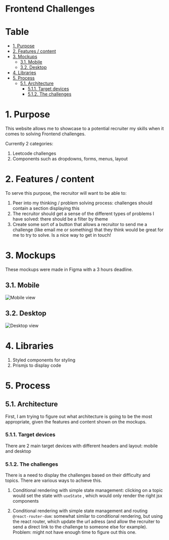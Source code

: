 # Frontend Challenges<!-- omit in toc -->

# Table <!-- omit in toc -->

- [1. Purpose](#1-purpose)
- [2. Features / content](#2-features--content)
- [3. Mockups](#3-mockups)
  - [3.1. Mobile](#31-mobile)
  - [3.2. Desktop](#32-desktop)
- [4. Libraries](#4-libraries)
- [5. Process](#5-process)
  - [5.1. Architecture](#51-architecture)
    - [5.1.1. Target devices](#511-target-devices)
    - [5.1.2. The challenges](#512-the-challenges)

# 1. Purpose

This website allows me to showcase to a potential recruiter my skills when it comes to solving Frontend challenges.

Currently 2 categories:

1. Leetcode challenges
2. Components such as dropdowns, forms, menus, layout

# 2. Features / content

To serve this purpose, the recruitor will want to be able to:

1. Peer into my thinking / problem solving process: challenges should contain a section displaying this
2. The recruitor should get a sense of the different types of problems I have solved: there should be a filter by theme
3. Create some sort of a button that allows a recruitor to send me a challenge (like email me or something) that they think would be great for me to try to solve. Is a nice way to get in touch!

# 3. Mockups

These mockups were made in Figma with a 3 hours deadline.

## 3.1. Mobile

![Mobile view](https://i.ibb.co/hdkWsf0/mobile-view.png)

## 3.2. Desktop

![Desktop view](https://i.ibb.co/jfFk7JB/desktop.png)

# 4. Libraries

1. Styled components for styling
2. Prismjs to display code

# 5. Process

## 5.1. Architecture

First, I am trying to figure out what architecture is going to be the most appropriate, given the features and content shown on the mockups.

### 5.1.1. Target devices

There are 2 main target devices with different headers and layout: mobile and desktop

### 5.1.2. The challenges

There is a need to display the challenges based on their difficulty and topics. There are various ways to achieve this.

1. Conditional rendering with simple state management: clicking on a topic would set the state with `useState` , which would only render the right jsx components

2. Conditional rendering with simple state management and routing `@react-router-dom`: somewhat similar to conditional rendering, but using the react router, which update the url adress (and allow the recruiter to send a direct link to the challenge to someone else for example). Problem: might not have enough time to figure out this one.
